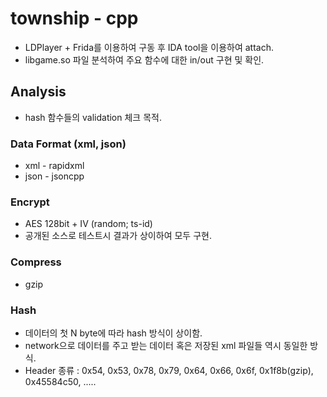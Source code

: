 # township - cpp

 - LDPlayer + Frida를 이용하여 구동 후 IDA tool을 이용하여 attach.
 - libgame.so 파일 분석하여 주요 함수에 대한 in/out 구현 및 확인.
 
## Analysis
- hash 함수들의 validation 체크 목적.

### Data Format (xml, json)
- xml - rapidxml
- json - jsoncpp

### Encrypt
- AES 128bit + IV (random; ts-id)
- 공개된 소스로 테스트시 결과가 상이하여 모두 구현.

### Compress
- gzip

### Hash
- 데이터의 첫 N byte에 따라 hash 방식이 상이함.
- network으로 데이터를 주고 받는 데이터 혹은 저장된 xml 파일들 역시 동일한 방식.
- Header 종류 : 0x54, 0x53, 0x78, 0x79, 0x64, 0x66, 0x6f, 0x1f8b(gzip), 0x45584c50, .....

